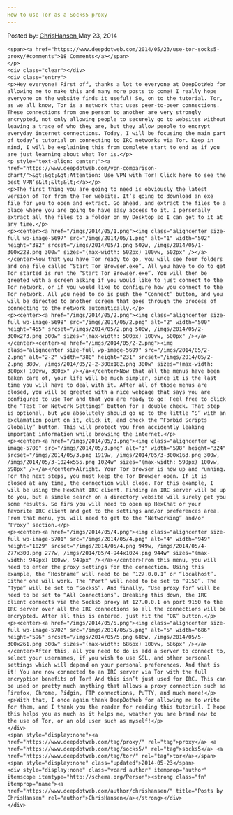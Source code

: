```yaml
---
How to use Tor as a Socks5 proxy
---
```

<article class="post-listing post-5694 post type-post status-publish format-standard has-post-thumbnail hentry  tag-proxy tag-socks5 
    <div class="post-inner">
        <span>Posted by: <a href="https://www.deepdotweb.com/author/chrishansen/" title="">ChrisHansen </a></span>
    <span>May 23, 2014</span>
    
    <span><a href="https://www.deepdotweb.com/2014/05/23/use-tor-socks5-proxy/#comments">18 Comments</a></span>
    </p>
    <div class="clear"></div>
    <div class="entry">
    <p>Hey everyone! First off, thanks a lot to everyone at DeepDotWeb for allowing me to make this and many more posts to come! I really hope everyone on the website finds it useful! So, on to the tutorial. Tor, as we all know, Tor is a network that uses peer-to-peer connections. These connections from one person to another are very strongly encrypted, not only allowing people to securely go to websites without leaving a trace of who they are, but they allow people to encrypt everyday internet connections. Today, I will be focusing the main part of today’s tutorial on connecting to IRC networks via Tor. Keep in mind, I will be explaining this from complete start to end as if you are just learning about what Tor is.</p>
    <p style="text-align: center;"><a href="https://www.deepdotweb.com/vpn-comparison-chart/">&gt;&gt;&gt;Attention: Use VPN with Tor! Click here to see the best VPN’s&lt;&lt;&lt;</a></p>
    <p>The first thing you are going to need is obviously the latest version of Tor from the Tor website. It’s going to download an exe file for you to open and extract. Go ahead, and extract the files to a place where you are going to have easy access to it. I personally extract all the files to a folder on my Desktop so I can get to it at any time.</p>
    <p><center><a href="/imgs/2014/05/1.png"><img class="aligncenter size-full wp-image-5697" src="/imgs/2014/05/1.png" alt="1" width="502" height="382" srcset="/imgs/2014/05/1.png 502w, /imgs/2014/05/1-300x228.png 300w" sizes="(max-width: 502px) 100vw, 502px" /></a></center>Now that you have Tor ready to go, you will see four folders and one file called “Start Tor Browser.exe”. All you have to do to get Tor started is run the “Start Tor Browser.exe”. You will then be greeted with a screen asking if you would like to just connect to the Tor network, or if you would like to configure how you connect to the Tor network. All you need to do is push the “Connect” button, and you will be directed to another screen that goes through the process of connecting to the network automatically.</p>
    <p><center><a href="/imgs/2014/05/2.png"><img class="aligncenter size-full wp-image-5698" src="/imgs/2014/05/2.png" alt="2" width="500" height="455" srcset="/imgs/2014/05/2.png 500w, /imgs/2014/05/2-300x273.png 300w" sizes="(max-width: 500px) 100vw, 500px" /></a></center><center><a href="/imgs/2014/05/2-2.png"><img class="aligncenter size-full wp-image-5699" src="/imgs/2014/05/2-2.png" alt="2-2" width="380" height="231" srcset="/imgs/2014/05/2-2.png 380w, /imgs/2014/05/2-2-300x182.png 300w" sizes="(max-width: 380px) 100vw, 380px" /></a></center>Now that all the menus have been taken care of, your life will be much simpler, since it is the last time you will have to deal with it. After all of those menus are closed, you will be greeted with a nice webpage that says you are configured to use Tor and that you are ready to go! Feel free to click the “Test Tor Network Settings” button for a double check. That step is optional, but you absolutely should go up to the little “S” with an exclamation point on it, click it, and check the “Forbid Scripts Globally” button. This will protect you from accidently leaking important information while browsing the internet.</p>
    <p><center><a href="/imgs/2014/05/3.png"><img class="aligncenter wp-image-5700" src="/imgs/2014/05/3.png" alt="3" width="598" height="324" srcset="/imgs/2014/05/3.png 1919w, /imgs/2014/05/3-300x163.png 300w, /imgs/2014/05/3-1024x555.png 1024w" sizes="(max-width: 598px) 100vw, 598px" /></a></center>Alright. Your Tor browser is now up and running. For the next steps, you must keep the Tor Browser open. If it is closed at any time, the connection will close. For this example, I will be using the HexChat IRC client. Finding an IRC server will be up to you, but a simple search on a directory website will surely get you some results. So firs you will need to open up HexChat or your favorite IRC client and get to the settings and/or preferences area. From that menu, you will need to get to the “Networking” and/or “Proxy” section.</p>
    <p><center><a href="/imgs/2014/05/4.png"><img class="aligncenter size-full wp-image-5701" src="/imgs/2014/05/4.png" alt="4" width="949" height="1029" srcset="/imgs/2014/05/4.png 949w, /imgs/2014/05/4-277x300.png 277w, /imgs/2014/05/4-944x1024.png 944w" sizes="(max-width: 949px) 100vw, 949px" /></a></center>From this menu, you will need to enter the proxy settings for the connection. Using this example, the “Hostname” will need to be “127.0.0.1” or “localhost”. Either one will work. The “Port” will need to be set to “9150”. The “Type” will be set to “Socks5”. And finally, “Use proxy for” will be need to be set to “All Connections”. Breaking this down, the IRC client connects via the Socks5 proxy at 127.0.0.1 on port 9150 to the IRC server over all the IRC connections so all the connections will be encrypted. After all this is entered, just hit the “OK” button.</p>
    <p><center><a href="/imgs/2014/05/5.png"><img class="aligncenter size-full wp-image-5702" src="/imgs/2014/05/5.png" alt="5" width="686" height="596" srcset="/imgs/2014/05/5.png 686w, /imgs/2014/05/5-300x261.png 300w" sizes="(max-width: 686px) 100vw, 686px" /></a></center>After this, all you need to do is add a server to connect to, select your usernames, if you wish to use SSL, and other personal settings which will depend on your personal preferences. And that is it! You are now connected to an IRC server via Tor with the full encryption benefits of Tor! And this isn’t just used for IRC. This can be used on pretty much anything that allows a proxy connection such as Firefox, Chrome, Pidgin, FTP connections, PuTTY, and much more!</p>
    <p>With that, I once again thank DeepDotWeb for allowing me to write for them, and I thank you the reader for reading this tutorial. I hope this helps you as much as it helps me, weather you are brand new to the use of Tor, or an old user such as myself!</p>
    </div>
    <span style="display:none"><a href="https://www.deepdotweb.com/tag/proxy/" rel="tag">proxy</a> <a href="https://www.deepdotweb.com/tag/socks5/" rel="tag">socks5</a> <a href="https://www.deepdotweb.com/tag/tor/" rel="tag">tor</a></span> <span style="display:none" class="updated">2014-05-23</span>
    <div style="display:none" class="vcard author" itemprop="author" itemscope itemtype="http://schema.org/Person"><strong class="fn" itemprop="name"><a href="https://www.deepdotweb.com/author/chrishansen/" title="Posts by ChrisHansen" rel="author">ChrisHansen</a></strong></div>
    </div>
</article>

